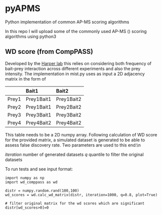 # pyAPMS
Python implementation of common AP-MS scoring algorithms


In this repo I will upload some of the commonly used AP-MS () scoring algorithms using python3


## WD score (from CompPASS)

Developed by the [Harper lab](https://harper.hms.harvard.edu) this relies on considering both frequency of bait-prey interaction across different experiments and also the prey intensity.
The implementation in mist.py uses as input a 2D adjacency matrix in the form of

|                | Bait1          | Bait2          |
| :------------- | :------------- | :------------- |
| Prey1          | Prey1Bait1     | Prey1Bait2     |
| Prey2          | Prey1Bait1     | Prey2Bait2     |
| Prey3          | Prey3Bait1     | Prey3Bait2     |
| Prey4          | Prey4Bait2     | Prey4Bait2     |


This table needs to be a 2D numpy array. Following calculation of WD score for the provided matrix, a simulated dataset is generated to be able to assess false discovery rate.
Two parameters are used to this end:\n

*iteration* number of generated datasets
*q* quantile to filter the original datasets

To run tests and see input format:

```
import numpy as np
import wd_comppass as wd

distr = numpy.random.rand(100,100)
wd_scores = wd.calc_wd_matrix(distr, iteration=1000, q=0.8, plot=True)

# filter original matrix for the wd scores which are significant
distr[wd_scores>0]=0

```
